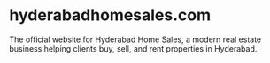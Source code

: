 # hyderabadhomesales.com
The official website for Hyderabad Home Sales, a modern real estate business helping clients buy, sell, and rent properties in Hyderabad.
<!DOCTYPE html>
<html lang="en">
<head>
    <meta charset="UTF-8">
    <meta name="viewport" content="width=device-width, initial-scale=1.0">
    <title>Hyderabad Home Sales - Your Trusted Real Estate Partner</title>
    <style>
        /* General Styles */
        :root {
            --primary-color: #0d1b2a; /* Dark Blue */
            --secondary-color: #fca311; /* Gold/Yellow */
            --light-color: #e5e5e5;
            --white-color: #ffffff;
        }

        body {
            font-family: Arial, sans-serif;
            margin: 0;
            padding: 0;
            color: var(--primary-color);
            background-color: var(--white-color);
            line-height: 1.6;
        }

        .container {
            max-width: 1200px;
            margin: 0 auto;
            padding: 0 20px;
        }

        a {
            text-decoration: none;
            color: var(--primary-color);
            font-weight: bold;
        }

        /* Header & Navigation */
        header {
            background-color: var(--white-color);
            padding: 20px 0;
            border-bottom: 2px solid var(--light-color);
        }

        nav {
            display: flex;
            justify-content: space-between;
            align-items: center;
        }

        .logo {
            font-size: 1.8em;
            font-weight: bold;
            color: var(--primary-color);
        }

        .logo span {
            color: var(--secondary-color);
        }

        .nav-links a {
            margin-left: 25px;
            transition: color 0.3s;
        }

        .nav-links a:hover {
            color: var(--secondary-color);
        }

        /* Hero Section */
        .hero {
            background-color: var(--primary-color);
            color: var(--white-color);
            text-align: center;
            padding: 100px 20px;
        }

        .hero h1 {
            font-size: 3em;
            margin-bottom: 10px;
        }

        .hero p {
            font-size: 1.2em;
            max-width: 600px;
            margin: 0 auto 30px;
        }

        .cta-buttons a {
            background-color: var(--secondary-color);
            color: var(--primary-color);
            padding: 12px 25px;
            border-radius: 5px;
            margin: 0 10px;
            transition: background-color 0.3s;
            display: inline-block;
        }

        .cta-buttons a:hover {
            background-color: #ffb703;
        }

        /* Section Styles */
        .section {
            padding: 80px 0;
            text-align: center;
        }
        
        .section-light {
            background-color: var(--light-color);
        }

        .section-title {
            font-size: 2.5em;
            margin-bottom: 20px;
            color: var(--primary-color);
        }
        
        .section-subtitle {
            font-size: 1.2em;
            max-width: 700px;
            margin: 0 auto 40px;
        }

        /* About Us */
        .about-content {
            max-width: 800px;
            margin: 0 auto;
            font-size: 1.1em;
            text-align: left;
        }
        
        /* Services */
        .services-grid {
            display: grid;
            grid-template-columns: repeat(auto-fit, minmax(300px, 1fr));
            gap: 30px;
            margin-top: 40px;
        }

        .service-card {
            background-color: var(--white-color);
            padding: 30px;
            border-radius: 8px;
            box-shadow: 0 4px 10px rgba(0, 0, 0, 0.1);
        }

        .service-card h3 {
            color: var(--secondary-color);
            margin-top: 0;
        }

        /* Featured Properties */
        .property-grid {
            display: grid;
            grid-template-columns: repeat(auto-fit, minmax(280px, 1fr));
            gap: 20px;
            margin-top: 40px;
        }

        .property-card {
            background-color: var(--white-color);
            border-radius: 8px;
            overflow: hidden;
            box-shadow: 0 4px 10px rgba(0, 0, 0, 0.1);
            text-align: left;
        }

        .property-card img {
            width: 100%;
            height: 200px;
            object-fit: cover;
        }

        .property-card-content {
            padding: 20px;
        }

        .property-card h4 {
            margin: 0 0 10px;
            color: var(--primary-color);
        }

        /* Contact Section */
        .contact-content {
            max-width: 800px;
            margin: 0 auto;
            text-align: center;
        }

        .contact-info {
            display: flex;
            justify-content: center;
            flex-wrap: wrap;
            gap: 30px;
            margin-bottom: 40px;
        }

        .contact-item {
            display: flex;
            flex-direction: column;
            align-items: center;
        }
        
        .contact-item .icon {
            font-size: 2em;
            color: var(--secondary-color);
            margin-bottom: 10px;
        }
        
        .contact-form {
            display: flex;
            flex-direction: column;
            gap: 20px;
            text-align: left;
        }
        
        .contact-form input, .contact-form textarea {
            width: 100%;
            padding: 12px;
            border: 1px solid var(--primary-color);
            border-radius: 5px;
            font-size: 1em;
        }
        
        .contact-form button {
            background-color: var(--secondary-color);
            color: var(--primary-color);
            border: none;
            padding: 15px;
            border-radius: 5px;
            font-size: 1.1em;
            cursor: pointer;
            transition: background-color 0.3s;
        }
        
        .contact-form button:hover {
            background-color: #ffb703;
        }

        /* Footer */
        footer {
            background-color: var(--primary-color);
            color: var(--light-color);
            padding: 40px 0;
            text-align: center;
        }

        .footer-content {
            display: flex;
            flex-direction: column;
            align-items: center;
            gap: 20px;
        }

        .footer-logo {
            font-size: 1.5em;
            font-weight: bold;
            color: var(--white-color);
        }

        .footer-links a, .social-links a {
            color: var(--light-color);
            margin: 0 10px;
            transition: color 0.3s;
        }

        .footer-links a:hover, .social-links a:hover {
            color: var(--secondary-color);
        }
        
        /* Mobile adjustments */
        @media (max-width: 768px) {
            .nav-links {
                display: none;
            }
            .hero h1 {
                font-size: 2em;
            }
            .cta-buttons a {
                display: block;
                margin: 10px 0;
            }
        }
    </style>
</head>
<body>

    <header>
        <div class="container">
            <nav>
                <div class="logo">Hyderabad <span>Home Sales</span></div>
                <div class="nav-links">
                    <a href="#about">About</a>
                    <a href="#services">Services</a>
                    <a href="#properties">Properties</a>
                    <a href="#contact">Contact</a>
                </div>
            </nav>
        </div>
    </header>

    <main>
        <section class="hero">
            <div class="container">
                <h1>Helping you find the perfect home in Hyderabad!</h1>
                <p>Your trusted partner for property buying, selling, and rentals.</p>
                <div class="cta-buttons">
                    <a href="#contact">Buy a Home</a>
                    <a href="#contact">Sell a Home</a>
                    <a href="#contact">Rent a Home</a>
                </div>
            </div>
        </section>

        <section id="about" class="section">
            <div class="container">
                <h2 class="section-title">About Us</h2>
                <div class="about-content">
                    <p>At Hyderabad Home Sales, we believe finding a home should be simple and stress-free.</p>
                    <p>Whether you’re buying your first home, selling your property, or looking for a rental, our team ensures a smooth and transparent process.</p>
                    <p>With our local expertise in Hyderabad’s real estate market, we help you make the best property decisions with confidence.</p>
                </div>
            </div>
        </section>

        <section id="services" class="section section-light">
            <div class="container">
                <h2 class="section-title">Our Services</h2>
                <p class="section-subtitle">We offer comprehensive real estate solutions tailored to your needs.</p>
                <div class="services-grid">
                    <div class="service-card">
                        <h3>🏡 Property Buying</h3>
                        <p>Find your dream home in Hyderabad with verified listings and expert support.</p>
                    </div>
                    <div class="service-card">
                        <h3>🏠 Property Selling</h3>
                        <p>Get the right buyers quickly and sell your property at the best value.</p>
                    </div>
                    <div class="service-card">
                        <h3>🏢 Rental Services</h3>
                        <p>From apartments to independent houses, we make renting hassle-free.</p>
                    </div>
                </div>
            </div>
        </section>

        <section id="properties" class="section">
            <div class="container">
                <h2 class="section-title">Featured Properties</h2>
                <p class="section-subtitle">A glimpse of the homes we have for sale or rent in Hyderabad.</p>
                <div class="property-grid">
                    <div class="property-card">
                        <img src="https://via.placeholder.com/400x250" alt="Luxury 3BHK Apartment">
                        <div class="property-card-content">
                            <h4>Luxury 3BHK Apartment – Gachibowli</h4>
                        </div>
                    </div>
                    <div class="property-card">
                        <img src="https://via.placeholder.com/400x250" alt="Affordable 2BHK Flat">
                        <div class="property-card-content">
                            <h4>Affordable 2BHK Flat – Kukatpally</h4>
                        </div>
                    </div>
                    <div class="property-card">
                        <img src="https://via.placeholder.com/400x250" alt="Spacious Villa">
                        <div class="property-card-content">
                            <h4>Spacious Villa – Shamshabad</h4>
                        </div>
                    </div>
                    <div class="property-card">
                        <img src="https://via.placeholder.com/400x250" alt="Commercial Office Space">
                        <div class="property-card-content">
                            <h4>Commercial Office Space – Hitech City</h4>
                        </div>
                    </div>
                </div>
            </div>
        </section>

        <section id="contact" class="section section-light">
            <div class="container">
                <h2 class="section-title">Contact Us</h2>
                <div class="contact-content">
                    <p>We're here to help you with all your real estate needs. Get in touch today!</p>
                    <div class="contact-info">
                        <div class="contact-item">
                            <span class="icon">📞</span>
                            <p><strong>Call/WhatsApp:</strong> +91 7013873980</p>
                        </div>
                        <div class="contact-item">
                            <span class="icon">📧</span>
                            <p><strong>Email:</strong> imransiddiqi511@gmail.com</p>
                        </div>
                    </div>
                    
                    <form class="contact-form">
                        <input type="text" name="name" placeholder="Full Name" required>
                        <input type="email" name="email" placeholder="Email Address" required>
                        <input type="tel" name="phone" placeholder="Phone Number" required>
                        <textarea name="message" rows="5" placeholder="Your Message" required></textarea>
                        <button type="submit">Send Message</button>
                    </form>
                </div>
            </div>
        </section>

    </main>

    <footer>
        <div class="container">
            <div class="footer-content">
                <div class="footer-logo">Hyderabad Home Sales</div>
                <p>Trusted Real Estate Solutions in Hyderabad</p>
                <div class="footer-links">
                    <a href="#about">About</a> | 
                    <a href="#services">Services</a> | 
                    <a href="#properties">Properties</a> | 
                    <a href="#contact">Contact</a>
                </div>
                <div class="social-links">
                    <a href="https://www.facebook.com/profile.php?id=61564985129950" target="_blank">🌐 Facebook</a> | 
                    <a href="https://www.instagram.com/hyderabadhomes_sales/" target="_blank">📷 Instagram</a>
                </div>
                <p>&copy; 2024 Hyderabad Home Sales. All rights reserved.</p>
            </div>
        </div>
    </footer>

</body>
</html>
